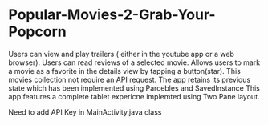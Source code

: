 # Popular-Movies-2-Grab-Your-Popcorn

Users can view and play trailers ( either in the youtube app or a web browser).
Users can read reviews of a selected movie.
Allows users to mark a movie as a favorite in the details view by tapping a button(star). This movies collection not require an API request.
The app retains its previous state which has been implemented using Parcebles and SavedInstance
This app features a complete tablet expericne implemted using Two Pane layout.

Need to add API Key in MainActivity.java class



  
